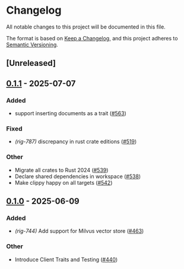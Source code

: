 # Changelog

All notable changes to this project will be documented in this file.

The format is based on [Keep a Changelog](https://keepachangelog.com/en/1.0.0/),
and this project adheres to [Semantic Versioning](https://semver.org/spec/v2.0.0.html).

## [Unreleased]

## [0.1.1](https://github.com/0xPlaygrounds/rig/compare/rig-milvus-v0.1.0...rig-milvus-v0.1.1) - 2025-07-07

### Added

- support inserting documents as a trait ([#563](https://github.com/0xPlaygrounds/rig/pull/563))

### Fixed

- *(rig-787)* discrepancy in rust crate editions ([#519](https://github.com/0xPlaygrounds/rig/pull/519))

### Other

- Migrate all crates to Rust 2024 ([#539](https://github.com/0xPlaygrounds/rig/pull/539))
- Declare shared dependencies in workspace ([#538](https://github.com/0xPlaygrounds/rig/pull/538))
- Make clippy happy on all targets ([#542](https://github.com/0xPlaygrounds/rig/pull/542))

## [0.1.0](https://github.com/0xPlaygrounds/rig/releases/tag/rig-milvus-v0.1.0) - 2025-06-09

### Added

- *(rig-744)* Add support for Milvus vector store ([#463](https://github.com/0xPlaygrounds/rig/pull/463))

### Other

- Introduce Client Traits and Testing ([#440](https://github.com/0xPlaygrounds/rig/pull/440))
